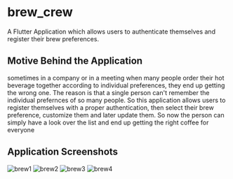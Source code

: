 # brew_crew

A Flutter Application which allows users to authenticate themselves and register their brew preferences.


## Motive Behind the Application
sometimes in a company or in a meeting when many people order their hot beverage together according to individual preferences, they end up getting the wrong one. The reason is that a single person can't remember the individual prefernces of so many people. So this application allows users to register themselves with a proper authentication, then select their brew preference, customize them and later update them. So now the person can simply have a look over the list and end up getting the right coffee for everyone

## Application Screenshots
![brew1](https://user-images.githubusercontent.com/56202430/110581661-f9bb2f80-8190-11eb-9f55-170df5affa8e.jpeg)
![brew2](https://user-images.githubusercontent.com/56202430/110581663-faec5c80-8190-11eb-896b-6ccc2af30105.jpeg)
![brew3](https://user-images.githubusercontent.com/56202430/110581664-faec5c80-8190-11eb-89fe-ee8021e2a8e1.jpeg)
![brew4](https://user-images.githubusercontent.com/56202430/110581665-fb84f300-8190-11eb-8a17-5219f811ca3a.jpeg)

